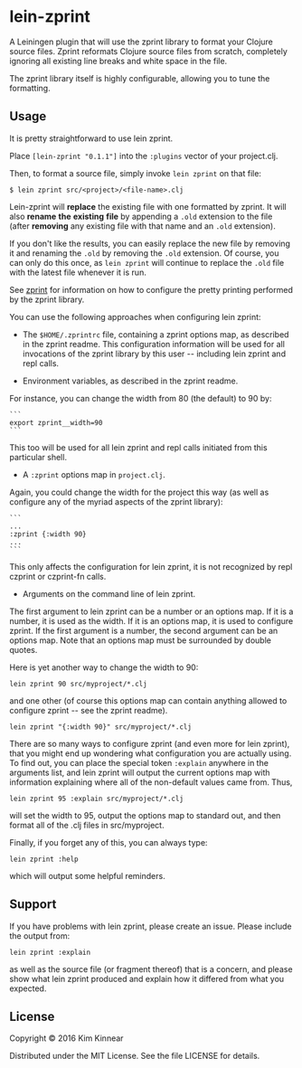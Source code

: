 # lein-zprint

A Leiningen plugin that will use the zprint library to format your Clojure source
files.  Zprint reformats Clojure source files from scratch, completely ignoring
all existing line breaks and white space in the file.  

The zprint library itself is highly configurable, allowing you to tune the formatting.

## Usage

It is pretty straightforward to use lein zprint.

Place `[lein-zprint "0.1.1"]` into the `:plugins` vector of your project.clj.

Then, to format a source file, simply invoke `lein zprint` on that file: 


    $ lein zprint src/<project>/<file-name>.clj


Lein-zprint will __replace__ the existing file with one formatted by zprint.
It will also __rename__ __the__ __existing__ __file__ by appending a `.old` extension 
to the file (after __removing__ any existing file with that name and an
`.old` extension).

If you don't like the results, you can easily replace the new file by
removing it and renaming the `.old` by removing the `.old` extension.
Of course, you can only do this once, as `lein zprint` will continue
to replace the `.old` file with the latest file whenever it is run.

See [zprint]() for information on how to configure the pretty printing performed
by the zprint library.

You can use the following approaches when configuring lein zprint:

  * The `$HOME/.zprintrc` file, containing a zprint options map, as described in
  the zprint readme.  This configuration information will be used for all invocations
  of the zprint library by this user -- including lein zprint and repl calls.

  * Environment variables, as described in the zprint readme. 

  For instance, you can change the width from 80 (the default) to 90 by:

    ```
    export zprint__width=90
    ```

  This too will be used for all lein zprint and repl calls initiated from this
  particular shell.

  * A `:zprint` options map in `project.clj`.

  Again, you could change the width for the project this way (as well as configure
  any of the myriad aspects of the zprint library):

    ```
    ...
    :zprint {:width 90}
    ...
    ```
  This only affects the configuration for lein zprint, it is not recognized by
  repl czprint or czprint-fn calls.

  * Arguments on the command line of lein zprint.

  The first argument to lein zprint can be a number or an options map.  If it is a
  number, it is used as the width.  If it is an options map, it is used to configure
  zprint.  If the first argument is a number, the second argument can be an options
  map.  Note that an options map must be surrounded by double quotes.

  Here is yet another way to change the width to 90:

  ```
  lein zprint 90 src/myproject/*.clj
  ```

  and one other (of course this options map can contain anything allowed to configure
  zprint -- see the zprint readme).

  ```
  lein zprint "{:width 90}" src/myproject/*.clj
  ```

There are so many ways to configure zprint (and even more for lein zprint), that you
might end up wondering what configuration you are actually using.  To find out,
you can place the special token `:explain` anywhere in the arguments list, and lein
zprint will output the current options map with information explaining where all
of the non-default values came from.  Thus, 

```
lein zprint 95 :explain src/myproject/*.clj
```

will set the width to 95, output the options map to standard out, and then
format all of the .clj files in src/myproject.

Finally, if you forget any of this, you can always type:

```
lein zprint :help
```

which will output some helpful reminders.

## Support

If you have problems with lein zprint, please create an issue.  Please include
the output from:

```
lein zprint :explain
```

as well as the source file (or fragment thereof) that is a concern, and
please show what lein zprint produced and explain how it differed 
from what you expected.

## License

Copyright © 2016 Kim Kinnear

Distributed under the MIT License.  See the file LICENSE for details.
